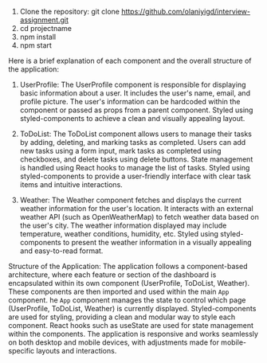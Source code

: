 1. Clone the repository:   git clone https://github.com/olaniyigd/interview-assignment.git
2. cd projectname
3. npm install
4. npm start









 Here is a brief explanation of each component and the overall structure of the application:

1. UserProfile:
   The UserProfile component is responsible for displaying basic information about a user.
   It includes the user's name, email, and profile picture.
   The user's information can be hardcoded within the component or passed as props from a parent component.
   Styled using styled-components to achieve a clean and visually appealing layout.

2. ToDoList:
   The ToDoList component allows users to manage their tasks by adding, deleting, and marking tasks as completed.
   Users can add new tasks using a form input, mark tasks as completed using checkboxes, and delete tasks using delete buttons.
   State management is handled using React hooks to manage the list of tasks.
   Styled using styled-components to provide a user-friendly interface with clear task items and intuitive interactions.

3. Weather:
   The Weather component fetches and displays the current weather information for the user's location.
   It interacts with an external weather API (such as OpenWeatherMap) to fetch weather data based on the user's city.
   The weather information displayed may include temperature, weather conditions, humidity, etc.
   Styled using styled-components to present the weather information in a visually appealing and easy-to-read format.

Structure of the Application:
The application follows a component-based architecture, where each feature or section of the dashboard is encapsulated within its own component (UserProfile, ToDoList, Weather).
These components are then imported and used within the main `App` component.
he `App` component manages the state to control which page (UserProfile, ToDoList, Weather) is currently displayed.
Styled-components are used for styling, providing a clean and modular way to style each component.
React hooks such as useState are used for state management within the components.
The application is responsive and works seamlessly on both desktop and mobile devices, with adjustments made for mobile-specific layouts and interactions.
